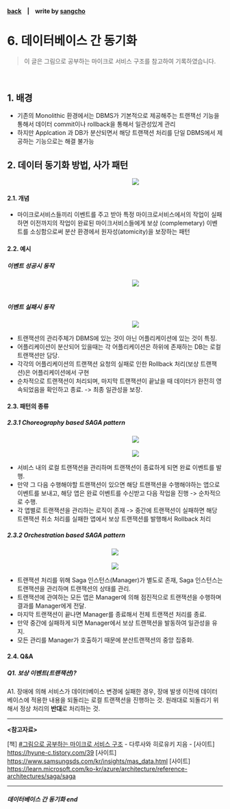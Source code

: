 #### [back](../../README.md) &nbsp;&nbsp; | &nbsp;&nbsp; write by [sangcho][sangcho]

# 6. 데이터베이스 간 동기화

> 이 글은 그림으로 공부하는 마이크로 서비스 구조를 참고하여 기록하였습니다.

<br>

## 1. 배경

- 기존의 Monolithic 환경에서는 DBMS가 기본적으로 제공해주는 트랜잭선 기능을 통해서 데이터 commit이나 rollback을 통해서 일관성있게 관리
- 하지만 Applcation 과 DB가 분산되면서 해당 트랜잭션 처리를 단일 DBMS에서 제공하는 기능으로는 해결 불가능

## 2. 데이터 동기화 방법, 사가 패턴

<p align="center" style="width: 600px; margin: 0 auto">
    <img src="../../images/03.마이크로서비스아키텍처의기본/local.png">
</p>

#### 2.1. 개념

- 마이크로서비스들끼리 이벤트를 주고 받아 특정 마이크로서비스에서의 작업이 실패하면 이전까지의 작업이 완료된 마이크서비스들에게 보상 (complemetary) 이벤트를 소싱함으로써 분산 환경에서 원자성(atomicity)을 보장하는 패턴

#### 2.2. 예시

##### 이벤트 성공시 동작

<p align="center" style="width: 600px; margin: 0 auto">
    <img src="../../images/03.마이크로서비스아키텍처의기본/saga1.png">
</p>

<br/>

##### 이벤트 실패시 동작


<p align="center" style="width: 600px; margin: 0 auto">
    <img src="../../images/03.마이크로서비스아키텍처의기본/saga2.png">
</p>

- 트랜잭션의 관리주체가 DBMS에 있는 것이 아닌 어플리케이션에 있는 것이 특징.
- 어플리케이션이 분산되어 있을때는 각 어플리케이션은 하위에 존재하는 DB는 로컬 트랜잭션만 담당.
- 각각의 어플리케이션의 트랜잭션 요청의 실패로 인한 Rollback 처리(보상 트랜잭션)은 어플리케이션에서 구현
- 순차적으로 트랜잭션이 처리되며, 마지막 트랜잭션이 끝났을 때 데이터가 완전히 영속되었음을 확인하고 종료. ->  최종 일관성을 보장.

#### 2.3. 패턴의 종류

##### 2.3.1 Choreography based SAGA pattern

<p align="center" style="width: 600px; margin: 0 auto">
    <img src="../../images/03.마이크로서비스아키텍처의기본/choreography1.png">
</p>

<br/>

<p align="center" style="width: 600px; margin: 0 auto">
    <img src="../../images/03.마이크로서비스아키텍처의기본/choreography2.png">
</p>

- 서비스 내의 로컬 트랜잭션을 관리하며 트랜잭션이 종료하게 되면 완료 이벤트를 발행.
- 만약 그 다음 수행해야할 트랜잭션이 있으면 해당 트랜잭션을 수행해야하는 앱으로 이벤트를 보내고, 해당 앱은 완료 이벤트를 수신받고 다음 작업을 진행 -> 순차적으로 수행.
- 각 앱별로 트랜잭션을 관리하는 로직이 존재 -> 중간에 트랜잭션이 실패하면 해당 트랜잭션 취소 처리를 실패한 앱에서 보상 트랜잭션를 발행해서 Rollback 처리

##### 2.3.2 Orchestration based SAGA pattern

<p align="center" style="width: 500px; margin: 0 auto">
    <img src="../../images/03.마이크로서비스아키텍처의기본/orchestration1.png">
</p>

<br/>

<p align="center" style="width: 500px; margin: 0 auto">
    <img src="../../images/03.마이크로서비스아키텍처의기본/orchestration2.png">
</p>

- 트랜잭션 처리를 위해 Saga 인스턴스(Manager)가 별도로 존재, Saga 인스턴스는 트랜잭션을 관리하며 트랜잭션의 상태를 관리.
- 트랜잭션에 관여하는 모든 앱은 Manager에 의해 점진적으로 트랜잭션을 수행하며 결과를 Manager에게 전달.
- 마지막 트랜잭션이 끝나면 Manager를 종료해서 전체 트랜잭션 처리를 종료.
- 만약 중간에 실패하게 되면 Manager에서 보상 트랜잭션을 발동하여 일관성을 유지.
- 모든 관리를 Manager가 호출하기 때문에 분산트랜잭션의 중앙 집중화.

#### 2.4. Q&A

##### Q1. 보상 이벤트(트랜잭션)?

A1. 장애에 의해 서비스가 데이터베이스 변경에 실패한 경우, 장애 발생 이전에 데이터베이스에 적용한 내용을 되돌리는 로컬 트랜잭션을 진행하는 것. 원래대로 되돌리기 위해서 정상 처리의 **반대**로 처리하는 것.

---

<strong><참고자료></strong>

[책] [#그림으로 공부하는 마이크로 서비스 구조][그림으로공부하는마이크로서비스구조] - 다루사와 히로유키 지음 -
[사이트] <https://hyune-c.tistory.com/39>
[사이트] <https://www.samsungsds.com/kr/insights/mas_data.html>
[사이트] <https://learn.microsoft.com/ko-kr/azure/architecture/reference-architectures/saga/saga>

---

##### 데이터베이스 간 동기화 end

[그림으로공부하는마이크로서비스구조]: http://www.yes24.com/Product/Goods/111090165?pid=123487&cosemkid=go16600967225125417&gclid=CjwKCAiAmuKbBhA2EiwAxQnt7wiLm4muh4dSpMTm6uRoMe1c8NRvwC6LLp_gwg6L5Mo9trXbgCwm7BoCbqoQAvD_BwE
[sangcho]: https://github.com/SangchoKim
[taeHyen]: https://github.com/rlaxogus0517
[sangkyeng]: https://github.com/sksk713
